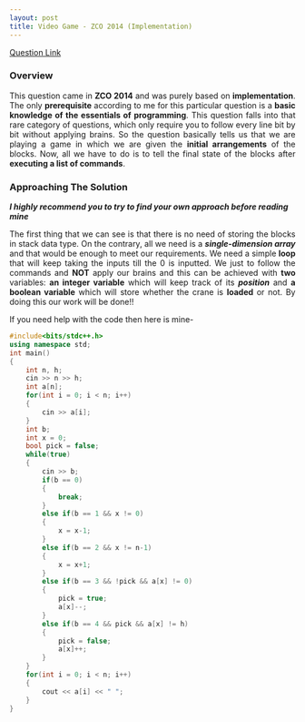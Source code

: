 ```yaml
---
layout: post
title: Video Game - ZCO 2014 (Implementation)
---
```


[Question Link](https://www.codechef.com/ZCOPRAC/problems/ZCO14001)

### Overview

<div style="text-align: justify">
This question came in <b>ZCO 2014</b> and was purely based on <b>implementation</b>. The only <b>prerequisite</b> according to me for this particular question is a <b>basic knowledge of the essentials of programming</b>. This question falls into that rare category of questions, which only require you to follow every line bit by bit without applying brains. So the question basically tells us that we are playing a game in which we are given the <b>initial arrangements</b> of the blocks. Now, all we have to do is to tell the final state of the blocks after <b>executing a list of commands</b>. 
</div>

### Approaching The Solution

_**I highly recommend you to try to find your own approach before reading mine**_

<div style="text-align: justify">
	The first thing that we can see is that there is no need of storing the blocks in stack data type. On the contrary, all we need is a <b><em>single-dimension array</em></b> and that would be enough to meet our requirements. We need a simple <b>loop</b> that will keep taking the inputs till the 0 is inputted. We just to follow the commands and <b>NOT</b> apply our brains and this can be achieved with <b>two</b> variables: <b>an integer variable</b> which will keep track of its <b><em>position</em></b> and <b>a boolean variable</b> which will store whether the crane is <b>loaded</b> or not. By doing this our work will be done!!
</div>

If you need help with the code then here is mine-

```cpp
#include<bits/stdc++.h>
using namespace std;
int main()
{
	int n, h;
	cin >> n >> h;
	int a[n];
	for(int i = 0; i < n; i++)
	{
		cin >> a[i];
	}
	int b;
	int x = 0;
	bool pick = false;
	while(true)
	{
		cin >> b;
		if(b == 0)
		{
			break;
		}
		else if(b == 1 && x != 0)
		{
			x = x-1;
		}
		else if(b == 2 && x != n-1)
		{
			x = x+1;
		}
		else if(b == 3 && !pick && a[x] != 0)
		{
			pick = true;
			a[x]--;
		}
		else if(b == 4 && pick && a[x] != h)
		{
			pick = false;
			a[x]++;
		}
	}
	for(int i = 0; i < n; i++)
	{
		cout << a[i] << " ";
	}
}
```
